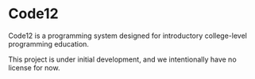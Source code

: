 # Code12
Code12 is a programming system designed for introductory college-level programming education.

This project is under initial development, and we intentionally have no license for now.
